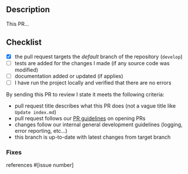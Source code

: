 ## Description
<!-- A clear and concise description what these changes does. -->
This PR...

## Checklist
<!-- Replace  the [ ] with [x] to check the boxes. -->
- [x] the pull request targets the *default* branch of the repository (`develop`)
- [ ] tests are added for the changes I made (if any source code was modified)
- [ ] documentation added or updated (if applies)
- [ ] I have run the project locally and verified that there are no errors

By sending this PR to review I state it meets the following criteria:

- pull request title describes what this PR does (not a vague title like `Update index.md`)
- pull request follows our [PR guidelines][pr-guideline] on opening PRs
- changes follow our internal general development guidelines (logging, error reporting, etc...)
- this branch is up-to-date with latest changes from target branch

### Fixes
<!-- If there is no issue being resolved, open one before creating this pull request. -->
<!-- If the PR doesn't fully resolve the issue, replace 'fixes' with 'references'. -->
<!-- Example: fixes #[issue number], fixes #[issue number] -->
references #[issue number]

[pr-guideline]: https://github.com/spreadmonitor/.github/blob/master/CONTRIBUTING.md
